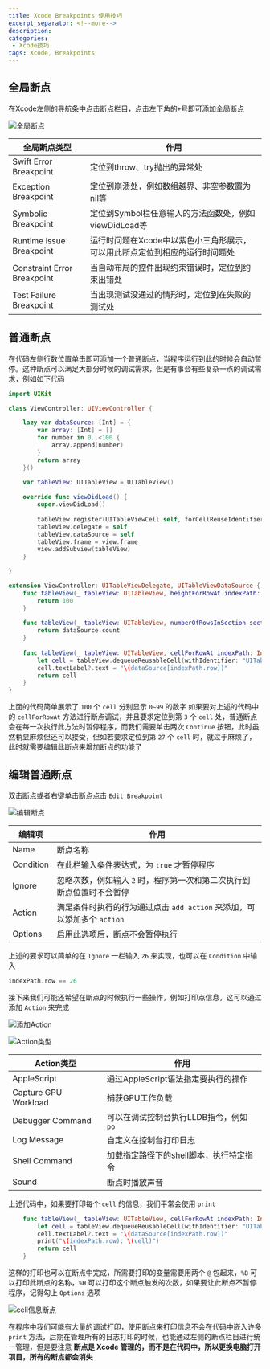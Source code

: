 ```yaml
---
title: Xcode Breakpoints 使用技巧
excerpt_separator: <!--more-->
description: 
categories:
 - Xcode技巧
tags: Xcode, Breakpoints
---
```


## 全局断点

在Xcode左侧的导航条中点击断点栏目，点击左下角的`+`号即可添加全局断点

![全局断点](https://raw.githubusercontent.com/HouJunGang/HouJunGang.github.io/main/ArticlePictures/2023-02-16-Xcode%20Breakpoints%20%E4%BD%BF%E7%94%A8%E6%8A%80%E5%B7%A7/1.png)

|全局断点类型|作用|
|-|-|
|Swift Error Breakpoint|定位到throw、try抛出的异常处|
|Exception Breakpoint|定位到崩溃处，例如数组越界、非空参数置为nil等|
|Symbolic Breakpoint|定位到Symbol栏任意输入的方法函数处，例如viewDidLoad等|
|Runtime issue Breakpoint|运行时问题在Xcode中以紫色小三角形展示，可以用此断点定位到相应的运行时问题处|
|Constraint Error Breakpoint|当自动布局的控件出现约束错误时，定位到约束出错处|
|Test Failure Breakpoint|当出现测试没通过的情形时，定位到在失败的测试处|

## 普通断点

在代码左侧行数位置单击即可添加一个普通断点，当程序运行到此的时候会自动暂停。这种断点可以满足大部分时候的调试需求，但是有事会有些复杂一点的调试需求，例如如下代码

```swift
import UIKit

class ViewController: UIViewController {

    lazy var dataSource: [Int] = {
        var array: [Int] = []
        for number in 0..<100 {
            array.append(number)
        }
        return array
    }()

    var tableView: UITableView = UITableView()
    
    override func viewDidLoad() {
        super.viewDidLoad()
        
        tableView.register(UITableViewCell.self, forCellReuseIdentifier: "UITableViewCell")
        tableView.delegate = self
        tableView.dataSource = self
        tableView.frame = view.frame
        view.addSubview(tableView)
    }

}

extension ViewController: UITableViewDelegate, UITableViewDataSource {
    func tableView(_ tableView: UITableView, heightForRowAt indexPath: IndexPath) -> CGFloat {
        return 100
    }
    
    func tableView(_ tableView: UITableView, numberOfRowsInSection section: Int) -> Int {
        return dataSource.count
    }
    
    func tableView(_ tableView: UITableView, cellForRowAt indexPath: IndexPath) -> UITableViewCell {
        let cell = tableView.dequeueReusableCell(withIdentifier: "UITableViewCell") ?? UITableViewCell()
        cell.textLabel?.text = "\(dataSource[indexPath.row])"
        return cell
    }
}
```

上面的代码简单展示了 `100` 个 `cell` 分别显示 `0~99` 的数字
如果要对上述的代码中的 `cellForRowAt` 方法进行断点调试，并且要求定位到第 `3` 个 `cell` 处，普通断点会在每一次执行此方法时暂停程序，而我们需要单击两次 `Continue` 按钮，此时虽然稍显麻烦但还可以接受，但如若要求定位到第 `27` 个 `cell` 时，就过于麻烦了，此时就需要编辑此断点来增加断点的功能了

## 编辑普通断点

双击断点或者右键单击断点点击 `Edit Breakpoint`

![编辑断点](https://raw.githubusercontent.com/HouJunGang/HouJunGang.github.io/main/ArticlePictures/2023-02-16-Xcode%20Breakpoints%20%E4%BD%BF%E7%94%A8%E6%8A%80%E5%B7%A7/2.png)

|编辑项|作用|
|-|-|
|Name|断点名称|
|Condition|在此栏输入条件表达式，为 `true` 才暂停程序|
|Ignore|忽略次数，例如输入 `2` 时，程序第一次和第二次执行到断点位置时不会暂停|
|Action|满足条件时执行的行为通过点击 `add action` 来添加，可以添加多个 `action`|
|Options|启用此选项后，断点不会暂停执行|

上述的要求可以简单的在 `Ignore` 一栏输入 `26` 来实现，也可以在 `Condition` 中输入 
```swift
indexPath.row == 26
```

接下来我们可能还希望在断点的时候执行一些操作，例如打印点信息，这可以通过添加 `Action` 来完成

![添加Action](https://raw.githubusercontent.com/HouJunGang/HouJunGang.github.io/main/ArticlePictures/2023-02-16-Xcode%20Breakpoints%20%E4%BD%BF%E7%94%A8%E6%8A%80%E5%B7%A7/3.png)

![Action类型](https://raw.githubusercontent.com/HouJunGang/HouJunGang.github.io/main/ArticlePictures/2023-02-16-Xcode%20Breakpoints%20%E4%BD%BF%E7%94%A8%E6%8A%80%E5%B7%A7/4.png)

|Action类型|作用|
|-|-|
|AppleScript|通过AppleScript语法指定要执行的操作|
|Capture GPU Workload|捕获GPU工作负载|
|Debugger Command|可以在调试控制台执行LLDB指令，例如 `po`|
|Log Message|自定义在控制台打印日志|
|Shell Command|加载指定路径下的shell脚本，执行特定指令|
|Sound|断点时播放声音|

上述代码中，如果要打印每个 `cell` 的信息，我们平常会使用 `print`

```swift
    func tableView(_ tableView: UITableView, cellForRowAt indexPath: IndexPath) -> UITableViewCell {
        let cell = tableView.dequeueReusableCell(withIdentifier: "UITableViewCell") ?? UITableViewCell()
        cell.textLabel?.text = "\(dataSource[indexPath.row])"
        print("\(indexPath.row): \(cell)")
        return cell
    }
```

这样的打印也可以在断点中完成，所需要打印的变量需要用两个 `@` 包起来，`%B` 可以打印此断点的名称，`%H` 可以打印这个断点触发的次数，如果要让此断点不暂停程序，记得勾上 `Options` 选项

![cell信息断点](https://raw.githubusercontent.com/HouJunGang/HouJunGang.github.io/main/ArticlePictures/2023-02-16-Xcode%20Breakpoints%20%E4%BD%BF%E7%94%A8%E6%8A%80%E5%B7%A7/5.png)

在程序中我们可能有大量的调试打印，使用断点来打印信息不会在代码中嵌入许多 `print` 方法，后期在管理所有的日志打印的时候，也能通过左侧的断点栏目进行统一管理，但是要注意 **断点是 Xcode 管理的，而不是在代码中，所以更换电脑打开项目，所有的断点都会消失**
